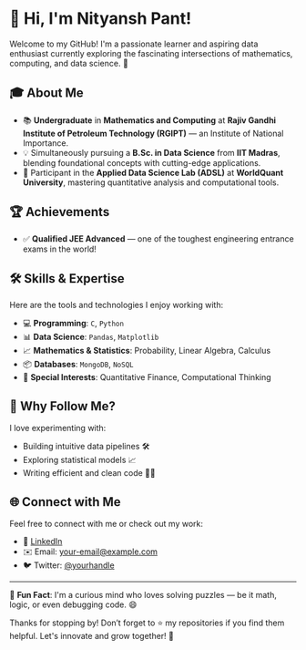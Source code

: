 # 👋 Hi, I'm **Nityansh Pant**! 

Welcome to my GitHub! I'm a passionate learner and aspiring data enthusiast currently exploring the fascinating intersections of mathematics, computing, and data science. 🚀 

## 🎓 About Me

- 📚 **Undergraduate** in **Mathematics and Computing** at **Rajiv Gandhi Institute of Petroleum Technology (RGIPT)** — an Institute of National Importance.  
- 💡 Simultaneously pursuing a **B.Sc. in Data Science** from **IIT Madras**, blending foundational concepts with cutting-edge applications.  
- 🌟 Participant in the **Applied Data Science Lab (ADSL)** at **WorldQuant University**, mastering quantitative analysis and computational tools.

## 🏆 Achievements
- ✅ **Qualified JEE Advanced** — one of the toughest engineering entrance exams in the world!

## 🛠️ Skills & Expertise

Here are the tools and technologies I enjoy working with:  

- 💻 **Programming**: `C`, `Python`  
- 📊 **Data Science**: `Pandas`, `Matplotlib`  
- 📈 **Mathematics & Statistics**: Probability, Linear Algebra, Calculus  
- 📦 **Databases**: `MongoDB`, `NoSQL`  
- 🧠 **Special Interests**: Quantitative Finance, Computational Thinking  

## 🌟 Why Follow Me?

I love experimenting with:  
- Building intuitive data pipelines 🛠️  
- Exploring statistical models 📈  
- Writing efficient and clean code 👨‍💻  

## 🌐 Connect with Me

Feel free to connect with me or check out my work:  
- 🔗 [LinkedIn](www.linkedin.com/in/nityanshpant)  
- ✉️ Email: [your-email@example.com](mailto:24mc3033@rgipt.ac.in)  
- 🐦 Twitter: [@yourhandle](https://x.com/souleon2006)  

---

📌 **Fun Fact**: I'm a curious mind who loves solving puzzles — be it math, logic, or even debugging code. 😄  

Thanks for stopping by! Don’t forget to ⭐️ my repositories if you find them helpful. Let's innovate and grow together! 🚀


<!--
**thynash/thynash** is a ✨ _special_ ✨ repository because its `README.md` (this file) appears on your GitHub profile.

Here are some ideas to get you started:

- 🔭 I’m currently working on ...
- 🌱 I’m currently learning ...
- 👯 I’m looking to collaborate on ...
- 🤔 I’m looking for help with ...
- 💬 Ask me about ...
- 📫 How to reach me: ...
- 😄 Pronouns: ...
- ⚡ Fun fact: ...
-->
